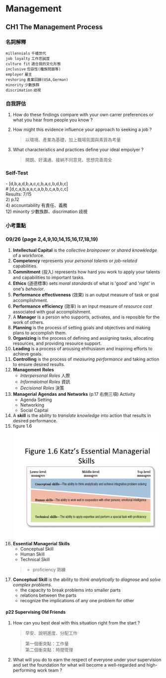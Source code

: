 # Management
## CH1 The Management Process

### 名詞解釋
`millennials` `千禧世代`  
`job loyalty` `工作忠誠度`  
`culture fit` `適合我的文化形態`  
`inclusive` `包容性(種族問題等)`  
`employer` `雇主`  
`reshoring` `產業回歸(USA,German)`  
`minority` `少數族群`  
`discrimation` `歧視`  


### 自我評估

1. How do these findings compare with your own carrer preferences or what you hear from people you know ?
    > 
2. How might this evidence influence your approach to seeking a job ?
    > 以環境、產業為基礎，加上職場氛圍與素質為考量
3. What characteristics and practices define your ideal empolyer ?
    > 開朗、好溝通、接納不同意見、思想完善周全

### Self-Test
\- [d,b,a,d,b,a,c,c,b,a,c,b,d,b,c]  
\# [d,c,a,b,a,a,c,a,b,b,c,a,b,c,c]  
Results: 7/15  
2) p.12  
4) accountability 有責任、義務  
12) minority 少數族群、discrimation 歧視


### 小考重點
### 09/26 (page 2,4,9,10,14,15,16,17,18,19)
1. **Intellectual Capital** is the _collective brainpower_ or _shared knowkledge_ of a workforce.
2. **Competency** represents your _personal talents_ or _job-related_ capabilities.
3. **Commitment** (投入)  represents how hard you work to apply your talents and capabilities to important tasks.
4. **Ethics** (道德標準) sets _moral standards_ of what is 'good' and 'right' in one's _behavior_.
5. **Performance** **effectiveness** (效果) is an output measure of task or goal accomplishment.
6. **Performance** **efficiency** (效率) is an input measure of _resource cost_ associated with goal accomplishment.
7. A **Manager** is a person who supports, activates, and is reposible for the work of others.
8. **Planning** is the process of setting goals and objectives and making plans to accomplish them.
9. **Organizing** is the process of defining and assigning tasks, allocating resources, and providing resource support.
10. **Leading** is a process of arousing ehthusiasm and inspiring efforts to achieve goals.
11. **Controlling** is the process of _measuring performance_ and taking action to ensure desired results.
12. **Management** **Roles**
    + _Interpersonal Roles_ 人際
    + _Informaiotnal Roles_ 資訊
    + _Decisional Roles_ 決策
13. **Managerial** **Agendas** **and** **Networks** (p.17 右側三項) Activity
    + Agenda Setting
    + Networking
    + Social Capital
14. A **skill** is the ability to _translate knowledge_ into action that results in desired performance.
15. figure 1.6
    ![43_figure1.6](https://raw.githubusercontent.com/jason19970210/MarkdownPhotos/master/43.jpg)
16. **Essential** **Managerial** **Skills**
    + Conceptual Skill
    + Human Skill
    + Technical Skill
    > + proficiency 熟練
17. **Conceptual Skill** is the ability to _think analytically_ to _diagnose_ and _solve complex problems_.
    + the capacity to break problems into smaller parts
    + relations between the parts
    + recognize the implications of any one problem for other


#### p22 Supervising Old Friends
1. How can you best deal with this situation right from the start ?
    > 早安、說明進度、分配工作  

    > 第一個衝突點：工作量  
    > 第二個衝突點：時間管理  
2. What will you do to earn the respect of everyone under your supervision and set the foundation for what will become a well-regarded and high-performing work team ?